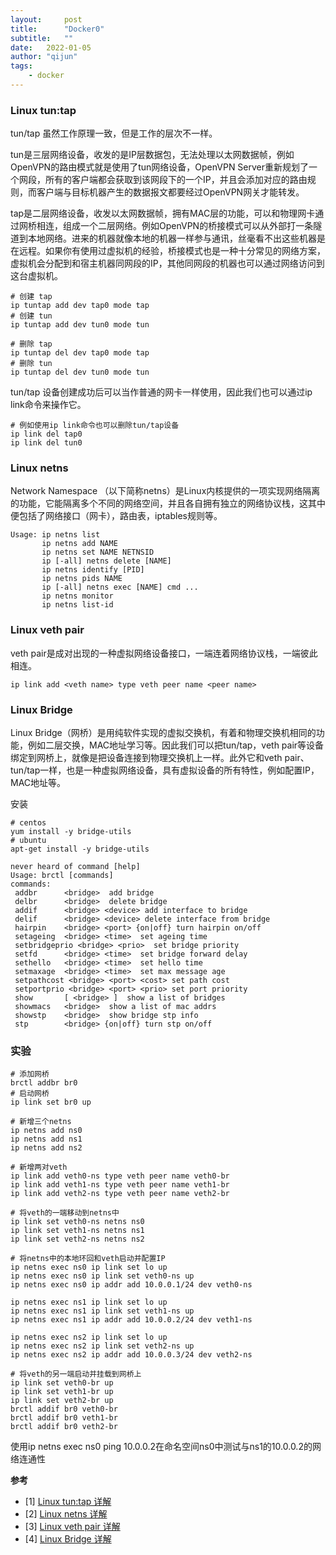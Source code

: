 ```yaml
---
layout:     post
title:      "Docker0"
subtitle:   "" 
date:   2022-01-05
author: "qijun"
tags:
    - docker
---
```


### Linux tun:tap
tun/tap 虽然工作原理一致，但是工作的层次不一样。

tun是三层网络设备，收发的是IP层数据包，无法处理以太网数据帧，例如OpenVPN的路由模式就是使用了tun网络设备，OpenVPN Server重新规划了一个网段，所有的客户端都会获取到该网段下的一个IP，并且会添加对应的路由规则，而客户端与目标机器产生的数据报文都要经过OpenVPN网关才能转发。

tap是二层网络设备，收发以太网数据帧，拥有MAC层的功能，可以和物理网卡通过网桥相连，组成一个二层网络。例如OpenVPN的桥接模式可以从外部打一条隧道到本地网络。进来的机器就像本地的机器一样参与通讯，丝毫看不出这些机器是在远程。如果你有使用过虚拟机的经验，桥接模式也是一种十分常见的网络方案，虚拟机会分配到和宿主机器同网段的IP，其他同网段的机器也可以通过网络访问到这台虚拟机。

```aidl
# 创建 tap 
ip tuntap add dev tap0 mode tap 
# 创建 tun
ip tuntap add dev tun0 mode tun 

# 删除 tap
ip tuntap del dev tap0 mode tap
# 删除 tun
ip tuntap del dev tun0 mode tun 
```

tun/tap 设备创建成功后可以当作普通的网卡一样使用，因此我们也可以通过ip link命令来操作它。

```aidl
# 例如使用ip link命令也可以删除tun/tap设备
ip link del tap0
ip link del tun0
```

### Linux  netns
Network Namespace （以下简称netns）是Linux内核提供的一项实现网络隔离的功能，它能隔离多个不同的网络空间，并且各自拥有独立的网络协议栈，这其中便包括了网络接口（网卡），路由表，iptables规则等。

```aidl
Usage: ip netns list
       ip netns add NAME
       ip netns set NAME NETNSID
       ip [-all] netns delete [NAME]
       ip netns identify [PID]
       ip netns pids NAME
       ip [-all] netns exec [NAME] cmd ...
       ip netns monitor
       ip netns list-id
```

### Linux veth pair
veth pair是成对出现的一种虚拟网络设备接口，一端连着网络协议栈，一端彼此相连。

```aidl
ip link add <veth name> type veth peer name <peer name>
```

### Linux Bridge
Linux Bridge（网桥）是用纯软件实现的虚拟交换机，有着和物理交换机相同的功能，例如二层交换，MAC地址学习等。因此我们可以把tun/tap，veth pair等设备绑定到网桥上，就像是把设备连接到物理交换机上一样。此外它和veth pair、tun/tap一样，也是一种虚拟网络设备，具有虚拟设备的所有特性，例如配置IP，MAC地址等。

安装
```aidl
# centos
yum install -y bridge-utils
# ubuntu
apt-get install -y bridge-utils
```

```aidl
never heard of command [help]
Usage: brctl [commands]
commands:
 addbr      <bridge>  add bridge
 delbr      <bridge>  delete bridge
 addif      <bridge> <device> add interface to bridge
 delif      <bridge> <device> delete interface from bridge
 hairpin    <bridge> <port> {on|off} turn hairpin on/off
 setageing  <bridge> <time>  set ageing time
 setbridgeprio <bridge> <prio>  set bridge priority
 setfd      <bridge> <time>  set bridge forward delay
 sethello   <bridge> <time>  set hello time
 setmaxage  <bridge> <time>  set max message age
 setpathcost <bridge> <port> <cost> set path cost
 setportprio <bridge> <port> <prio> set port priority
 show       [ <bridge> ]  show a list of bridges
 showmacs   <bridge>  show a list of mac addrs
 showstp    <bridge>  show bridge stp info
 stp        <bridge> {on|off} turn stp on/off
```

### 实验
```aidl
# 添加网桥
brctl addbr br0
# 启动网桥
ip link set br0 up

# 新增三个netns
ip netns add ns0
ip netns add ns1
ip netns add ns2

# 新增两对veth
ip link add veth0-ns type veth peer name veth0-br
ip link add veth1-ns type veth peer name veth1-br
ip link add veth2-ns type veth peer name veth2-br

# 将veth的一端移动到netns中
ip link set veth0-ns netns ns0
ip link set veth1-ns netns ns1
ip link set veth2-ns netns ns2

# 将netns中的本地环回和veth启动并配置IP
ip netns exec ns0 ip link set lo up
ip netns exec ns0 ip link set veth0-ns up
ip netns exec ns0 ip addr add 10.0.0.1/24 dev veth0-ns

ip netns exec ns1 ip link set lo up
ip netns exec ns1 ip link set veth1-ns up
ip netns exec ns1 ip addr add 10.0.0.2/24 dev veth1-ns

ip netns exec ns2 ip link set lo up
ip netns exec ns2 ip link set veth2-ns up
ip netns exec ns2 ip addr add 10.0.0.3/24 dev veth2-ns

# 将veth的另一端启动并挂载到网桥上
ip link set veth0-br up
ip link set veth1-br up
ip link set veth2-br up
brctl addif br0 veth0-br
brctl addif br0 veth1-br
brctl addif br0 veth2-br
```

使用ip netns exec ns0 ping 10.0.0.2在命名空间ns0中测试与ns1的10.0.0.2的网络连通性

**参考**
- [1] <a href="https://zhuanlan.zhihu.com/p/293658778">Linux tun:tap 详解</a><br/>
- [2] <a href="https://zhuanlan.zhihu.com/p/293659403">Linux netns 详解</a><br/>
- [3] <a href="https://zhuanlan.zhihu.com/p/293659939">Linux veth pair 详解</a><br/>
- [4] <a href="https://zhuanlan.zhihu.com/p/293667316">Linux Bridge 详解</a><br/>